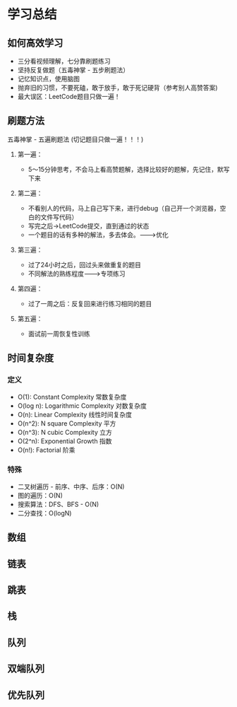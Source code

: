 # 学习总结
## 如何高效学习
- 三分看视频理解，七分靠刷题练习
- 坚持反复做题（五毒神掌 - 五步刷题法）
- 记忆知识点，使用脑图
- 抛弃旧的习惯，不要死磕，敢于放手，敢于死记硬背（参考别人高赞答案)
- 最大误区：LeetCode题目只做一遍！

## 刷题方法
五毒神掌 - 五遍刷题法 (切记题目只做一遍！！！)
1. 第一遍：
   - 5～15分钟思考，不会马上看高赞题解，选择比较好的题解，先记住，默写下来

2. 第二遍：
   - 不看别人的代码，马上自己写下来，进行debug（自己开一个浏览器，空白的文件写代码）
   - 写完之后->LeetCode提交，直到通过的状态
   - 一个题目的话有多种的解法，多去体会。--->优化

3. 第三遍：
   - 过了24小时之后，回过头来做重复的题目
   - 不同解法的熟练程度--->专项练习

4. 第四遍：
   - 过了一周之后：反复回来进行练习相同的题目

5. 第五遍：
   - 面试前一周恢复性训练

## 时间复杂度
### 定义
   - O(1): Constant Complexity 常数复杂度
   - O(log n): Logarithmic Complexity 对数复杂度
   - O(n): Linear Complexity 线性时间复杂度
   - O(n^2): N square Complexity 平方
   - O(n^3): N cubic Complexity 立方
   - O(2^n): Exponential Growth 指数
   - O(n!): Factorial 阶乘
### 特殊
   - 二叉树遍历 - 前序、中序、后序：O(N)
   - 图的遍历：O(N)
   - 搜索算法：DFS、BFS - O(N)
   - 二分查找：O(logN)

## 数组
## 链表
## 跳表
## 栈
## 队列
## 双端队列
## 优先队列